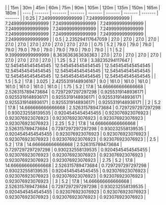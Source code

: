 | | 15m | 30m | 45m | 60m | 75m | 90m | 105m | 120m | 135m | 150m | 165m | 180m | 
| ---- | ------- | ------- | ------- | ------- | ------- | ------- | ------- | ------- |
| 0.25 | 7.249999999999999 | 7.249999999999999 | 7.249999999999999 | 7.249999999999999 | 7.249999999999999 | 7.249999999999999 | 7.249999999999999 | 7.249999999999999 | 7.249999999999999 | 7.249999999999999 | 7.249999999999999 | 7.249999999999999 | 
| 0.5 | 2.235294117647059 | 27.0 | 27.0 | 27.0 | 27.0 | 27.0 | 27.0 | 27.0 | 27.0 | 27.0 | 27.0 | 27.0 | 
| 0.75 | 5.2 | 79.0 | 79.0 | 79.0 | 79.0 | 79.0 | 79.0 | 79.0 | 79.0 | 79.0 | 79.0 | 79.0 | 
| 1 | 5.2 | 9.399999999999999 | 8.363636363636363 | 27.0 | 27.0 | 27.0 | 27.0 | 27.0 | 27.0 | 27.0 | 27.0 | 27.0 | 
| 1.25 | 5.2 | 17.8 | 3.38235294117647 | 12.545454545454545 | 12.545454545454545 | 12.545454545454545 | 12.545454545454545 | 12.545454545454545 | 12.545454545454545 | 12.545454545454545 | 12.545454545454545 | 12.545454545454545 | 
| 1.5 | 5.2 | 17.8 | 3.025 | 2.4255319148936167 | 9.0 | 161.0 | 161.0 | 161.0 | 161.0 | 161.0 | 161.0 | 161.0 | 
| 1.75 | 5.2 | 17.8 | 14.666666666666668 | 2.526315789473684 | 0.7297297297297298 | 0.9255319148936171 | 0.9255319148936171 | 0.9255319148936171 | 0.9255319148936171 | 0.9255319148936171 | 0.9255319148936171 | 0.9255319148936171 | 
| 2 | 5.2 | 17.8 | 14.666666666666668 | 2.526315789473684 | 0.7297297297297298 | 0.930232558139535 | 0.9204545454545455 | 0.923076923076923 | 0.923076923076923 | 0.923076923076923 | 0.923076923076923 | 0.923076923076923 | 
| 2.25 | 5.2 | 17.8 | 14.666666666666668 | 2.526315789473684 | 0.7297297297297298 | 0.930232558139535 | 0.9204545454545455 | 0.923076923076923 | 0.923076923076923 | 0.923076923076923 | 0.923076923076923 | 0.923076923076923 | 
| 2.5 | 5.2 | 17.8 | 14.666666666666668 | 2.526315789473684 | 0.7297297297297298 | 0.930232558139535 | 0.9204545454545455 | 0.923076923076923 | 0.923076923076923 | 0.923076923076923 | 0.923076923076923 | 0.923076923076923 | 
| 2.75 | 5.2 | 17.8 | 14.666666666666668 | 2.526315789473684 | 0.7297297297297298 | 0.930232558139535 | 0.9204545454545455 | 0.923076923076923 | 0.923076923076923 | 0.923076923076923 | 0.923076923076923 | 0.923076923076923 | 
| 3 | 5.2 | 17.8 | 14.666666666666668 | 2.526315789473684 | 0.7297297297297298 | 0.930232558139535 | 0.9204545454545455 | 0.923076923076923 | 0.923076923076923 | 0.923076923076923 | 0.923076923076923 | 0.923076923076923 | 
